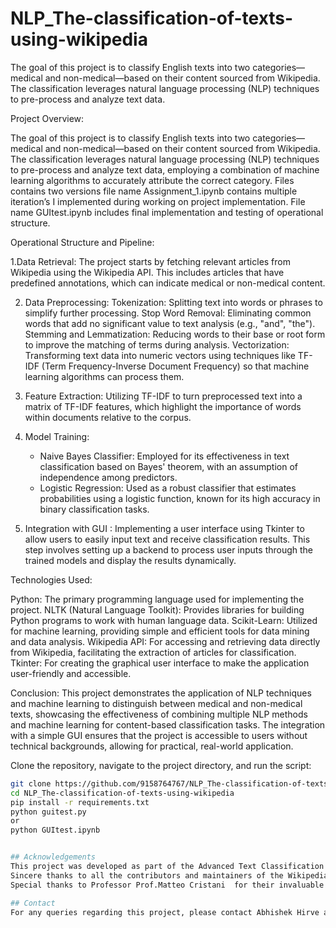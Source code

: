 # NLP_The-classification-of-texts-using-wikipedia
The goal of this project is to classify English texts into two categories—medical and non-medical—based on their content sourced from Wikipedia. The classification leverages natural language processing (NLP) techniques to pre-process and analyze text data.

Project Overview:

The goal of this project is to classify English texts into two categories—medical and non-medical—based on their content sourced from Wikipedia. The classification leverages natural language processing (NLP) techniques to pre-process and analyze text data, employing a combination of machine learning algorithms to accurately attribute the correct category.
Files contains two versions file name Assignment_1.ipynb contains multiple iteration’s I implemented during working on project implementation. File name GUItest.ipynb includes final implementation and testing of operational structure.

Operational Structure and Pipeline:

1.Data Retrieval: The project starts by fetching relevant articles from Wikipedia using the Wikipedia API. This includes articles that have predefined annotations, which can indicate medical or non-medical content.

2. Data Preprocessing:
  Tokenization: Splitting text into words or phrases to simplify further processing.
 Stop Word Removal: Eliminating common words that add no significant value to text analysis (e.g., "and", "the").
 Stemming and Lemmatization: Reducing words to their base or root form to improve the matching of terms during analysis.
  Vectorization: Transforming text data into numeric vectors using techniques like TF-IDF (Term Frequency-Inverse Document Frequency) so that machine learning algorithms can process them.

3. Feature Extraction: Utilizing TF-IDF to turn preprocessed text into a matrix of TF-IDF features, which highlight the importance of words within documents relative to the corpus.

4. Model Training:
    - Naive Bayes Classifier: Employed for its effectiveness in text classification based on Bayes' theorem, with an assumption of independence among predictors.
    - Logistic Regression: Used as a robust classifier that estimates probabilities using a logistic function, known for its high accuracy in binary classification tasks.

5. Integration with GUI : Implementing a user interface using Tkinter to allow users to easily input text and receive classification results. This step involves setting up a backend to process user inputs through the trained models and display the results dynamically.

 Technologies Used:

Python: The primary programming language used for implementing the project.
NLTK (Natural Language Toolkit): Provides libraries for building Python programs to work with human language data.
Scikit-Learn: Utilized for machine learning, providing simple and efficient tools for data mining and data analysis.
Wikipedia API: For accessing and retrieving data directly from Wikipedia, facilitating the extraction of articles for classification.
Tkinter: For creating the graphical user interface to make the application user-friendly and accessible.

 Conclusion:
This project demonstrates the application of NLP techniques and machine learning to distinguish between medical and non-medical texts, showcasing the effectiveness of combining multiple NLP methods and machine learning for content-based classification tasks. The integration with a simple GUI ensures that the project is accessible to users without technical backgrounds, allowing for practical, real-world application.

Clone the repository, navigate to the project directory, and run the script:
```bash
git clone https://github.com/9158764767/NLP_The-classification-of-texts-using-wikipedia/.git
cd NLP_The-classification-of-texts-using-wikipedia
pip install -r requirements.txt
python guitest.py
or
python GUItest.ipynb


## Acknowledgements
This project was developed as part of the Advanced Text Classification Initiative at University of Verona.
Sincere thanks to all the contributors and maintainers of the Wikipedia API, NLTK, scikit-learn, and other open-source projects used in this work.
Special thanks to Professor Prof.Matteo Cristani  for their invaluable guidance and insights throughout the development of this project.

## Contact
For any queries regarding this project, please contact Abhishek Hirve at abhishek.hirve@studenti.univr.it



